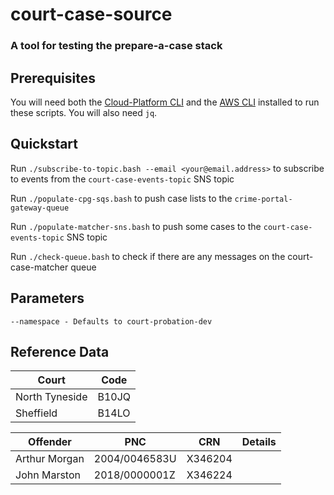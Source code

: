 # court-case-source
### A tool for testing the prepare-a-case stack

## Prerequisites

You will need both the [Cloud-Platform CLI](https://user-guide.cloud-platform.service.justice.gov.uk/documentation/getting-started/cloud-platform-cli.html#the-cloud-platform-cli) and the [AWS CLI](https://docs.aws.amazon.com/cli/latest/userguide/install-cliv2-mac.html) installed to run these scripts. You will also need `jq`.

## Quickstart

Run `./subscribe-to-topic.bash --email <your@email.address>` to subscribe to events from the `court-case-events-topic` SNS topic

Run `./populate-cpg-sqs.bash` to push case lists to the `crime-portal-gateway-queue`

Run `./populate-matcher-sns.bash` to push some cases to the `court-case-events-topic` SNS topic

Run `./check-queue.bash` to check if there are any messages on the court-case-matcher queue

## Parameters

```
--namespace - Defaults to court-probation-dev
```


## Reference Data

| Court             | Code          |
|-------------------|---------------|
| North Tyneside    | B10JQ         |
| Sheffield         | B14LO         |



| Offender          | PNC           | CRN       | Details |
|-------------------|---------------|-----------|---------|
| Arthur Morgan     | 2004/0046583U | X346204   |         |
| John Marston      | 2018/0000001Z | X346224   |         |
